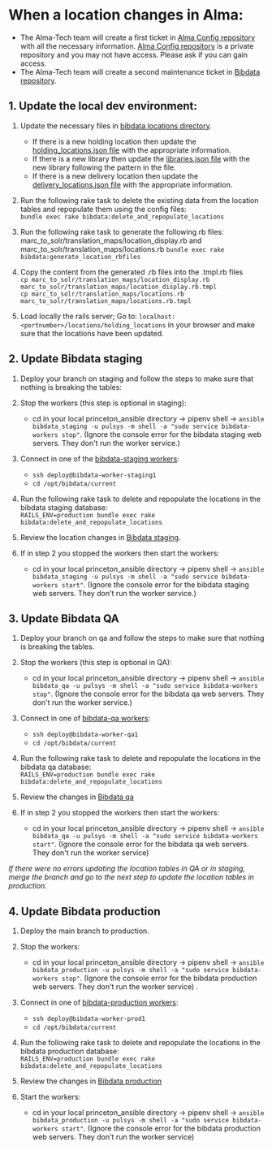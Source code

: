 # When a location changes in Alma:
* The Alma-Tech team will create a first ticket in [Alma Config repository](https://github.com/PrincetonUniversityLibrary/alma-config/issues) with all the necessary information. [Alma Config repository](https://github.com/PrincetonUniversityLibrary/alma-config) is a private repository and you may not have access. Please ask if you can gain access.
* The Alma-Tech team will create a second maintenance ticket in [Bibdata repository](https://github.com/pulibrary/bibdata/issues/new?assignees=&labels=maintenance&projects=&template=maintenance-task.md&title=).  

## 1. Update the local dev environment:

1. Update the necessary files in [bibdata locations directory](https://github.com/pulibrary/bibdata/tree/main/config/locations). 
   * If there is a new holding location then update the [holding_locations.json file](https://github.com/pulibrary/bibdata/blob/main/config/locations/holding_locations.json) with the appropriate information. 
   * If there is a new library then update the [libraries.json file](https://github.com/pulibrary/bibdata/blob/main/config/locations/libraries.json) with the new library following the pattern in the file. 
   * If there is a new delivery location then update the [delivery_locations.json file](https://github.com/pulibrary/bibdata/blob/main/config/locations/delivery_locations.json) with the appropriate information.

2. Run the following rake task to delete the existing data from the location tables and repopulate them using the config files:  
   `bundle exec rake bibdata:delete_and_repopulate_locations`

4. Run the following rake task to generate the following rb files: marc_to_solr/translation_maps/location_display.rb and marc_to_solr/translation_maps/locations.rb
  `bundle exec rake bibdata:generate_location_rbfiles`

5. Copy the content from the generated .rb files into the .tmpl.rb files  
  `cp marc_to_solr/translation_maps/location_display.rb marc_to_solr/translation_maps/location_display.rb.tmpl`  
  `cp marc_to_solr/translation_maps/locations.rb marc_to_solr/translation_maps/locations.rb.tmpl`

6. Load locally the rails server; Go to: `localhost:<portnumber>/locations/holding_locations` in your browser and make sure that the locations have been updated.

## 2. Update Bibdata staging

1. Deploy your branch on staging and follow the steps to make sure that nothing is breaking the tables:

2. Stop the workers (this step is optional in staging): 
    - cd in your local princeton_ansible directory → pipenv shell → `ansible bibdata_staging -u pulsys -m shell -a "sudo service bibdata-workers stop"`. (Ignore the console error for the bibdata staging web servers. They don't run the worker service.)     

3. Connect in one of the [bibdata-staging workers](https://github.com/pulibrary/princeton_ansible/blob/main/inventory/all_projects/bibdata#L9C1-L10):
    
    - `ssh deploy@bibdata-worker-staging1`  
    - `cd /opt/bibdata/current` 

4. Run the following rake task to delete and repopulate the locations in the bibdata staging database:  
  `RAILS_ENV=production bundle exec rake bibdata:delete_and_repopulate_locations`

5. Review the location changes in [Bibdata staging](https://bibdata-staging.princeton.edu/).

6. If in step 2 you stopped the workers then start the workers: 
    - cd in your local princeton_ansible directory → pipenv shell → `ansible bibdata_staging -u pulsys -m shell -a "sudo service bibdata-workers start"`. (Ignore the console error for the bibdata staging web servers. They don't run the worker service.)   

## 3. Update Bibdata QA

1. Deploy your branch on qa and follow the steps to make sure that nothing is breaking the tables.

2. Stop the workers (this step is optional in QA): 
    - cd in your local princeton_ansible directory → pipenv shell → `ansible bibdata_qa -u pulsys -m shell -a "sudo service bibdata-workers stop"`. (Ignore the console error for the bibdata qa web servers. They don't run the worker service.) 

3. Connect in one of [bibdata-qa workers](https://github.com/pulibrary/princeton_ansible/blob/main/inventory/all_projects/bibdata#L4-L5):    
    - `ssh deploy@bibdata-worker-qa1`  
    - `cd /opt/bibdata/current`  

4. Run the following rake task to delete and repopulate the locations in the bibdata qa database:  
  `RAILS_ENV=production bundle exec rake bibdata:delete_and_repopulate_locations`

5. Review the changes in [Bibdata qa](https://bibdata-qa.princeton.edu/)
6.  If in step 2 you stopped the workers then start the workers:
    - cd in your local princeton_ansible directory → pipenv shell → `ansible bibdata_qa -u pulsys -m shell -a "sudo service bibdata-workers start"`. (Ignore the console error for the bibdata qa web servers. They don't run the worker service)    

*If there were no errors updating the location tables in QA or in staging, merge the branch and go to the next step to update the location tables in production.*
## 4. Update Bibdata production

1. Deploy the main branch to production.   

2. Stop the workers: 
    - cd in your local princeton_ansible directory → pipenv shell → `ansible bibdata_production -u pulsys -m shell -a "sudo service bibdata-workers stop"`. (Ignore the console error for the bibdata production web servers. They don't run the worker service) . 

3. Connect in one of [bibdata-production workers](https://github.com/pulibrary/princeton_ansible/blob/main/inventory/all_projects/bibdata#L14-L15):    
    - `ssh deploy@bibdata-worker-prod1`  
    - `cd /opt/bibdata/current`  

4. Run the following rake task to delete and repopulate the locations in the bibdata production database:  
  `RAILS_ENV=production bundle exec rake bibdata:delete_and_repopulate_locations`

5. Review the changes in [Bibdata production](https://bibdata.princeton.edu/)

6. Start the workers:
    - cd in your local princeton_ansible directory → pipenv shell → `ansible bibdata_production -u pulsys -m shell -a "sudo service bibdata-workers start"`. (Ignore the console error for the bibdata production web servers. They don't run the worker service) 
